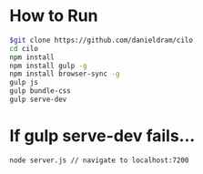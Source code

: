 # How to Run
```sh
$git clone https://github.com/danieldram/cilo
cd cilo
npm install
npm install gulp -g
npm install browser-sync -g
gulp js
gulp bundle-css
gulp serve-dev
```
# If gulp serve-dev fails...
```sh
node server.js // navigate to localhost:7200
```
